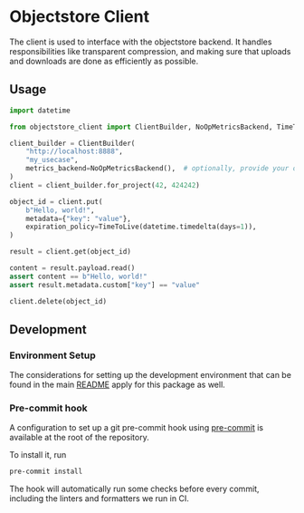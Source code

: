 # Objectstore Client

The client is used to interface with the objectstore backend. It handles
responsibilities like transparent compression, and making sure that uploads and
downloads are done as efficiently as possible.

## Usage

```python
import datetime

from objectstore_client import ClientBuilder, NoOpMetricsBackend, TimeToLive

client_builder = ClientBuilder(
    "http://localhost:8888",
    "my_usecase",
    metrics_backend=NoOpMetricsBackend(),  # optionally, provide your own MetricsBackend implementation
)
client = client_builder.for_project(42, 424242)

object_id = client.put(
    b"Hello, world!",
    metadata={"key": "value"},
    expiration_policy=TimeToLive(datetime.timedelta(days=1)),
)

result = client.get(object_id)

content = result.payload.read()
assert content == b"Hello, world!"
assert result.metadata.custom["key"] == "value"

client.delete(object_id)
```

## Development

### Environment Setup

The considerations for setting up the development environment that can be found in the main [README](../README.md) apply for this package as well.

### Pre-commit hook

A configuration to set up a git pre-commit hook using [pre-commit](https://github.com/pre-commit/pre-commit) is available at the root of the repository.

To install it, run
```sh
pre-commit install
```

The hook will automatically run some checks before every commit, including the linters and formatters we run in CI.
